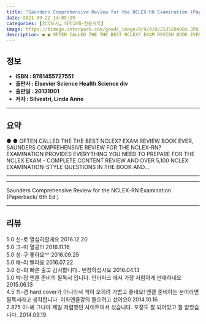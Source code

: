 ```yaml
---
title: "Saunders Comprehensive Review for the NCLEX-RN Examination (Paperback/ 6th Ed.)"
date: 2021-09-22 14:05:29
categories: [외국도서, 대학교재-전문서적]
image: https://bimage.interpark.com/goods_image/8/4/9/8/213528498s.JPG
description: ● ● OFTEN CALLED THE THE BEST NCLEX? EXAM REVIEW BOOK EVER, SAUNDERS COMPREHENSIVE REVIEW FOR THE NCLEX-RN? EXAMINATION PROVIDES EVERYTHING YOU NEED TO PREPA
---
```


## **정보**

- **ISBN : 9781455727551**
- **출판사 : Elsevier Science Health Science div**
- **출판일 : 20131001**
- **저자 : Silvestri, Linda Anne**

------



## **요약**

●  ●  OFTEN CALLED THE THE BEST NCLEX? EXAM REVIEW BOOK EVER,  SAUNDERS COMPREHENSIVE REVIEW FOR THE NCLEX-RN? EXAMINATION PROVIDES EVERYTHING YOU NEED TO PREPARE FOR THE NCLEX EXAM - COMPLETE CONTENT REVIEW AND OVER 5,100 NCLEX EXAMINATION-STYLE QUESTIONS IN THE BOOK AND... 

------



------


Saunders Comprehensive Review for the NCLEX-RN Examination (Paperback/ 6th Ed.) 

------


## **리뷰** 

5.0 신-로 열심히할게요 2016.12.20 <br/>5.0 고-미 열공!!! 2016.11.16 <br/>5.0 성-구 좋아요^^ 2016.09.25 <br/>5.0 배-리 빨라요 2016.07.22 <br/>3.0 정-희 빠른 출고 감사합니다.. 번창하십시요 2016.04.13 <br/>5.0 박-정 엔클 준비의 필독서 입니다. 인터파크 에서 가장 저렴하게 판매하네요 2015.06.13 <br/>4.5 최-경 hard cover가 아니라서 책이 오히려 가볍고 좋네요! 엔클 준비하는 분이라면 필독서라고 생각합니다. 이화엔클강의 들으려고 샀어요0 2014.10.16 <br/>2.875 이-혜 그나마 제일 저렴했던 사이트여서 샀습니다. 포장도 잘 되어있고 잘 받았습니다. 2014.09.19 <br/>